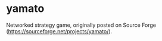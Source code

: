 # yamato
Networked strategy game, originally posted on Source Forge (https://sourceforge.net/projects/yamato/).
